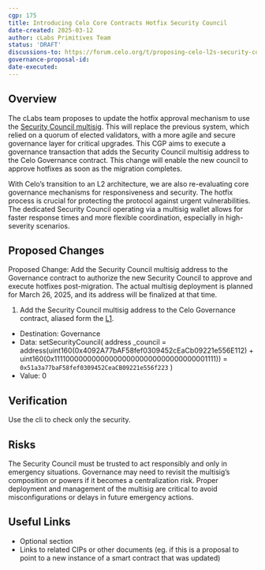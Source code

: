 ```yaml
---
cgp: 175
title: Introducing Celo Core Contracts Hotfix Security Council
date-created: 2025-03-12
author: cLabs Primitives Team
status: 'DRAFT'
discussions-to: https://forum.celo.org/t/proposing-celo-l2s-security-council
governance-proposal-id:
date-executed:
---
```


## Overview

The cLabs team proposes to update the hotfix approval mechanism to use the [Security Council multisig](https://github.com/celo-org/governance/blob/main/CGPs/cgp-0171.md). This will replace the previous system, which relied on a quorum of elected validators, with a more agile and secure governance layer for critical upgrades. This CGP aims to execute a governance transaction that adds the Security Council multisig address to the Celo Governance contract. This change will enable the new council to approve hotfixes as soon as the migration completes.

With Celo’s transition to an L2 architecture, we are also re-evaluating core governance mechanisms for responsiveness and security. The hotfix process is crucial for protecting the protocol against urgent vulnerabilities. The dedicated Security Council operating via a multisig wallet allows for faster response times and more flexible coordination, especially in high-severity scenarios.


## Proposed Changes

Proposed Change: Add the Security Council multisig address to the Governance contract to authorize the new Security Council to approve and execute hotfixes post-migration. The actual multisig deployment is planned for March 26, 2025, and its address will be finalized at that time.

1. Add the Security Council multisig address to the Celo Governance contract, aliased form the [L1](https://docs.optimism.io/connect/resources/glossary#address-aliasing).

- Destination: Governance
- Data: setSecurityCouncil(
    address _council = address(uint160(0x4092A77bAF58fef0309452cEaCb09221e556E112) + uint160(0x1111000000000000000000000000000000001111)) = `0x51a3a77baF58fef0309452CeaCB09221e556f223`
  )
- Value: 0

## Verification

Use the cli to check only the security.

## Risks

The Security Council must be trusted to act responsibly and only in emergency situations. Governance may need to revisit the multisig’s composition or powers if it becomes a centralization risk. Proper deployment and management of the multisig are critical to avoid misconfigurations or delays in future emergency actions.

## Useful Links

* Optional section
* Links to related CIPs or other documents (eg. if this is a proposal to point to a new instance of a smart contract that was updated)
